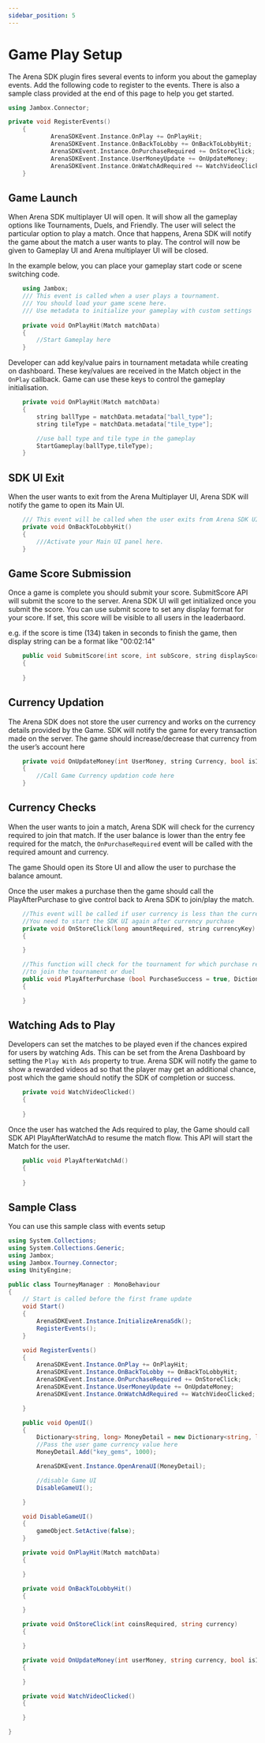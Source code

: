 ```yaml
---
sidebar_position: 5
---
```


# Game Play Setup

The Arena SDK plugin fires several events to inform you about the gameplay events. Add the following code to register to the events. There is also a sample class provided at the end of this page to help you get started.

```cpp
using Jambox.Connector;

private void RegisterEvents()
    {
            ArenaSDKEvent.Instance.OnPlay += OnPlayHit;
            ArenaSDKEvent.Instance.OnBackToLobby += OnBackToLobbyHit;
            ArenaSDKEvent.Instance.OnPurchaseRequired += OnStoreClick;
            ArenaSDKEvent.Instance.UserMoneyUpdate += OnUpdateMoney;
            ArenaSDKEvent.Instance.OnWatchAdRequired += WatchVideoClicked;
    }
```

## Game Launch

When Arena SDK multiplayer UI will open. It will show all the gameplay options like Tournaments, Duels, and Friendly. The user will select the particular option to play a match. Once that happens, Arena SDK will notify the game about the match a user wants to play. The control will now be given to Gameplay UI and Arena multiplayer UI will be closed.
 
In the example below, you can place your gameplay start code or scene switching code.

```cpp
    using Jambox;
    /// This event is called when a user plays a tournament. 
    /// You should load your game scene here.
    /// Use metadata to initialize your gameplay with custom settings
 	
    private void OnPlayHit(Match matchData)
    {
	    //Start Gameplay here
    }
```

Developer can add key/value pairs in tournament metadata while creating on dashboard. These key/values are received in the Match object in the `OnPlay` callback. Game can use these keys to control the gameplay initialisation.

```cpp
    private void OnPlayHit(Match matchData)
    {
	    string ballType = matchData.metadata["ball_type"];
	    string tileType = matchData.metadata["tile_type"];

        //use ball type and tile type in the gameplay
	    StartGameplay(ballType,tileType);
    }
```

## SDK UI Exit

When the user wants to exit from the Arena Multiplayer UI, Arena SDK will notify the game to open its Main UI.

```cpp
    /// This event will be called when the user exits from Arena SDK UI.     
    private void OnBackToLobbyHit()
    {
        ///Activate your Main UI panel here.
    }
```
## Game Score Submission

Once a game is complete you should submit your score. SubmitScore API will submit the score to the server. Arena SDK UI will get initialized once you submit the score. You can use submit score to set any display format for your score. If set, this score will be visible to all users in the leaderbaord.

e.g. if the score is time (134) taken in seconds to finish the game, then display string can be a format like "00:02:14"

```cpp
    public void SubmitScore(int score, int subScore, string displayScore = "")
    {
            
    }
```

## Currency Updation

The Arena SDK does not store the user currency and works on the currency details provided by the Game. SDK will notify the game for every transaction made on the server. The game should increase/decrease that currency from the user’s account here

```cpp
    private void OnUpdateMoney(int UserMoney, string Currency, bool isIncrease)
    {
        //Call Game Currency updation code here
    }
```

## Currency Checks 

When the user wants to join a match, Arena SDK will check for the currency required to join that match. If the user balance is lower than the entry fee required for the match, the `OnPurchaseRequired` event will be called with the required amount and currency.
 
The game Should open its Store UI and allow the user to purchase the balance amount.
 
Once the user makes a purchase then the game should call the PlayAfterPurchase to give control back to Arena SDK to join/play the match.

```cpp
    //This event will be called if user currency is less than the currency required by the user to play the tournament
    //You need to start the SDK UI again after currency purchase
    private void OnStoreClick(long amountRequired, string currencyKey)
    {

    }

    //This function will check for the tournament for which purchase request has been made and open the corresponding panel 
    //to join the tournament or duel
    public void PlayAfterPurchase (bool PurchaseSuccess = true, Dictionary<string, long> currencyMap = null)
    {

    }
```

## Watching Ads to Play

Developers can set the matches to be played even if the chances expired for users by watching Ads. This can be set from the Arena Dashboard by setting the `Play With Ads` property to true. Arena SDK will notify the game to show a rewarded videos ad so that the player may get an additional chance, post which the game should notify the SDK of completion or success.

```cpp  
    private void WatchVideoClicked()
    {
        
    }
```

Once the user has watched the Ads required to play, the Game should call SDK API PlayAfterWatchAd to resume the match flow. This API will start the Match for the user.

```cpp
    public void PlayAfterWatchAd()
    {
        
    }
```

## Sample Class

You can use this sample class with events setup                                 

```csharp
using System.Collections;
using System.Collections.Generic;
using Jambox;
using Jambox.Tourney.Connector;
using UnityEngine;

public class TourneyManager : MonoBehaviour
{
    // Start is called before the first frame update
    void Start()
    {
        ArenaSDKEvent.Instance.InitializeArenaSdk();
        RegisterEvents();
    }

    void RegisterEvents()
    {
        ArenaSDKEvent.Instance.OnPlay += OnPlayHit;
        ArenaSDKEvent.Instance.OnBackToLobby += OnBackToLobbyHit;
        ArenaSDKEvent.Instance.OnPurchaseRequired += OnStoreClick;
        ArenaSDKEvent.Instance.UserMoneyUpdate += OnUpdateMoney;
        ArenaSDKEvent.Instance.OnWatchAdRequired += WatchVideoClicked;

    }

    public void OpenUI()
    {
        Dictionary<string, long> MoneyDetail = new Dictionary<string, long>();
        //Pass the user game currency value here
        MoneyDetail.Add("key_gems", 1000);

        ArenaSDKEvent.Instance.OpenArenaUI(MoneyDetail);

        //disable Game UI
        DisableGameUI();

    }

    void DisableGameUI()
    {
        gameObject.SetActive(false);
    }

    private void OnPlayHit(Match matchData)
    {

    }

    private void OnBackToLobbyHit()
    {

    }

    private void OnStoreClick(int coinsRequired, string currency)
    {

    }

    private void OnUpdateMoney(int userMoney, string currency, bool isIncrease)
    {

    }

    private void WatchVideoClicked()
    {

    }

}

```